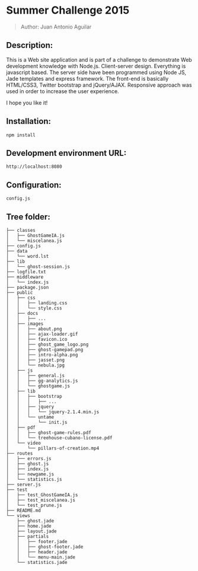 # Summer Challenge 2015
> Author: Juan Antonio Aguilar

## Description:

This is a Web site application and is part of a challenge to demonstrate Web development knowledge with Node.js.
Client-server design. Everything is javascript based. The server side have been programmed using Node JS, Jade templates and express framework. The front-end is basically HTML/CSS3, Twitter bootstrap and jQuery/AJAX. Responsive approach was used in order to increase the user experience.

I hope you like it!

## Installation:

```
npm install
```

## Development environment URL:

```
http://localhost:8080
```

## Configuration:
```
config.js
```

## Tree folder:

```
├── classes
│   ├── GhostGameIA.js
│   └── miscelanea.js
├── config.js
├── data
│   └── word.lst
├── lib
│   └── ghost-session.js
├── logfile.txt
├── middleware
│   └── index.js
├── package.json
├── public
│   ├── css
│   │   ├── landing.css
│   │   └── style.css
│   ├── docs
│   │   ├── ...
│   ├── images
│   │   ├── about.png
│   │   ├── ajax-loader.gif
│   │   ├── favicon.ico
│   │   ├── ghost_game_logo.png
│   │   ├── ghost-gamepad.png
│   │   ├── intro-alpha.png
│   │   ├── jasset.png
│   │   └── nebula.jpg
│   ├── js
│   │   ├── general.js
│   │   ├── gg-analytics.js
│   │   └── ghostgame.js
│   ├── lib
│   │   ├── bootstrap
│   │   │   ├── ...
│   │   ├── jquery
│   │   │   └── jquery-2.1.4.min.js
│   │   └── untame
│   │       └── init.js
│   ├── pdf
│   │   ├── ghost-game-rules.pdf
│   │   └── treehouse-cubano-license.pdf
│   └── video
│       └── pillars-of-creation.mp4
├── routes
│   ├── errors.js
│   ├── ghost.js
│   ├── index.js
│   ├── newgame.js
│   └── statistics.js
├── server.js
├── test
│   ├── test_GhostGameIA.js
│   ├── test_miscelanea.js
│   └── test_prune.js
├── README.md
└── views
    ├── ghost.jade
    ├── home.jade
    ├── layout.jade
    ├── partials
    │   ├── footer.jade
    │   ├── ghost-footer.jade
    │   ├── header.jade
    │   └── menu-main.jade
    └── statistics.jade
```

